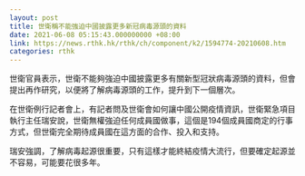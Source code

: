 ```yaml
---
layout: post
title: 世衛稱不能強迫中國披露更多新冠病毒源頭的資料
date: 2021-06-08 05:15:43.000000000 +08:00
link: https://news.rthk.hk/rthk/ch/component/k2/1594774-20210608.htm
categories: rthk
---
```


世衛官員表示，世衛不能夠強迫中國披露更多有關新型冠狀病毒源頭的資料，但會提出再作研究，以便將了解病毒源頭的工作，提升到下一個層次。

在世衛例行記者會上，有記者問及世衛會如何讓中國公開疫情資訊，世衛緊急項目執行主任瑞安說，世衛無權強迫任何成員國做事，這個是194個成員國商定的行事方式，但世衛完全期待成員國在這方面的合作、投入和支持。

瑞安強調，了解病毒起源很重要，只有這樣才能終結疫情大流行，但要確定起源並不容易，可能要花很多年。
